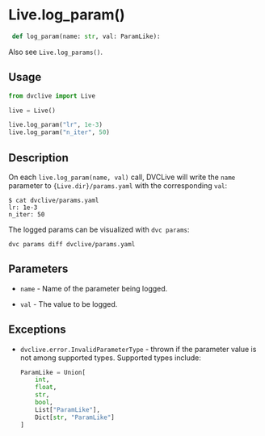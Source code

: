 # Live.log_param()

```py
 def log_param(name: str, val: ParamLike):
```

Also see `Live.log_params()`.

## Usage

```py
from dvclive import Live

live = Live()

live.log_param("lr", 1e-3)
live.log_param("n_iter", 50)
```

## Description

On each `live.log_param(name, val)` call, DVCLive will write the `name`
parameter to `{Live.dir}/params.yaml` with the corresponding `val`:

```dvc
$ cat dvclive/params.yaml
lr: 1e-3
n_iter: 50
```

<admon type="tip">

The logged params can be visualized with `dvc params`:

```dvc
dvc params diff dvclive/params.yaml
```

</admon>

## Parameters

- `name` - Name of the parameter being logged.

- `val` - The value to be logged.

## Exceptions

- `dvclive.error.InvalidParameterType` - thrown if the parameter value is not
  among supported types. Supported types include:

  ```python
  ParamLike = Union[
      int,
      float,
      str,
      bool,
      List["ParamLike"],
      Dict[str, "ParamLike"]
  ]
  ```
